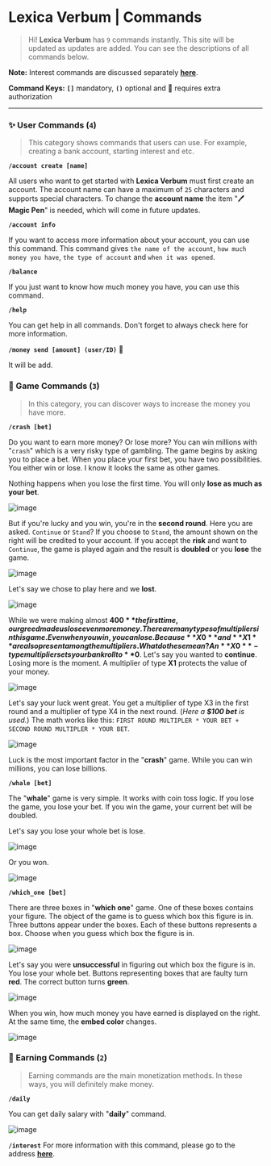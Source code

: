 # Lexica Verbum | Commands
> Hi! **Lexica Verbum** has `9` commands instantly. This site will be updated as updates are added. You can see the descriptions of all commands below. 

**Note:** Interest commands are discussed separately **[here](https://github.com/sudis/lexicaverbum/blob/main/interest.md)**.

**Command Keys:** **`[]`** mandatory, **`()`** optional and 👑 requires extra authorization

---

### ✨ User Commands (`4`)
> This category shows commands that users can use. For example, creating a bank account, starting interest and etc.

 **`/account create [name]`**
 
All users who want to get started with **Lexica Verbum** must first create an account. The account name can have a maximum of `25` characters and supports special characters. To change the **account name** the item "🖊️ **Magic Pen**" is needed, which will come in future updates.

**`/account info`**

If you want to access more information about your account, you can use this command. This command gives `the name of the account`, `how much money you have`, `the type of account` and `when it was opened`. 

**`/balance`**

If you just want to know how much money you have, you can use this command.

**`/help`**

You can get help in all commands. Don't forget to always check here for more information.

**`/money send [amount] (user/ID)`** 👑

It will be add.

### 🎄 Game Commands (`3`)
> In this category, you can discover ways to increase the money you have more.

**`/crash [bet]`**

Do you want to earn more money? Or lose more? You can win millions with "`crash`" which is a very risky type of gambling. The game begins by asking you to place a bet. When you place your first bet, you have two possibilities. You either win or lose. I know it looks the same as other games. 

Nothing happens when you lose the first time. You will only **lose as much as your bet**.

![image](https://sudis.is-pretty.sexy/8QnsSdW.png)

But if you're lucky and you win, you're in the **second round**. Here you are asked. `Continue` or `Stand`? If you choose to `Stand`, the amount shown on the right will be credited to your account. If you accept the **risk** and want to `Continue`, the game is played again and the result is **doubled** or you **lose** the game.

![image](https://sudis.is-pretty.sexy/4EwBDTG.png)

Let's say we chose to play here and we **lost**.

![image](https://sudis.is-pretty.sexy/kDb7zJp.png)

While we were making almost **$400** the first time, our greed made us lose even more money. There are many types of multipliers in this game. Even when you win, you can lose. Because **X0** and **X1** are also present among the multipliers. What do these mean? An **X0**-type multiplier sets your bankroll to **$0**. Let's say you wanted to **continue**. Losing more is the moment. A multiplier of type **X1** protects the value of your money.

![image](https://sudis.is-pretty.sexy/A6ekt43.png)

Let's say your luck went great. You get a multiplier of type X3 in the first round and a multiplier of type X4 in the next round. (*Here a **$100 bet** is used.*) The math works like this: `FIRST ROUND MULTIPLER * YOUR BET + SECOND ROUND MULTIPLER * YOUR BET`.

![image](https://sudis.is-pretty.sexy/3UXDxv4.png)

Luck is the most important factor in the "**crash**" game. While you can win millions, you can lose billions.

**`/whale [bet]`**

The "**whale**" game is very simple. It works with coin toss logic. If you lose the game, you lose your bet. If you win the game, your current bet will be doubled.

Let's say you lose your whole bet is lose.

![image](https://sudis.is-pretty.sexy/8vyzaFb.png)

Or you won.

![image](https://sudis.is-pretty.sexy/8aNPxav.png)

**`/which_one [bet]`**

There are three boxes in "**which one**" game.  One of these boxes contains your figure. The object of the game is to guess which box this figure is in. Three buttons appear under the boxes. Each of these buttons represents a box. Choose when you guess which box the figure is in.

![image](https://sudis.is-pretty.sexy/7Cq5nYu.png)

Let's say you were **unsuccessful** in figuring out which box the figure is in. You lose your whole bet. Buttons representing boxes that are faulty turn **red**. The correct button turns **green**.

![image](https://sudis.is-pretty.sexy/6YbiNca.png)

When you win, how much money you have earned is displayed on the right. At the same time, the **embed color** changes.

![image](https://sudis.is-pretty.sexy/94eNx7P.png)

### 🌸 Earning Commands (`2`)
> Earning commands are the main monetization methods. In these ways, you will definitely make money.

**`/daily`**

You can get daily salary with "**daily**" command.

![image](https://sudis.is-pretty.sexy/34YkrWH.png)

**`/interest`**
For more information with this command, please go to the address **[here](https://github.com/sudis/lexicaverbum/blob/main/interest.md)**.
